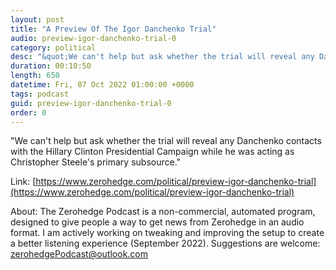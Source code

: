 ```yaml
---
layout: post
title: "A Preview Of The Igor Danchenko Trial"
audio: preview-igor-danchenko-trial-0
category: political
desc: "&quot;We can't help but ask whether the trial will reveal any Danchenko contacts with the Hillary Clinton Presidential Campaign while he was acting as Christopher Steele's primary subsource.&quot;"
duration: 00:10:50
length: 650
datetime: Fri, 07 Oct 2022 01:00:00 +0000
tags: podcast
guid: preview-igor-danchenko-trial-0
order: 0
---
```

&quot;We can't help but ask whether the trial will reveal any Danchenko contacts with the Hillary Clinton Presidential Campaign while he was acting as Christopher Steele's primary subsource.&quot;

Link: [https://www.zerohedge.com/political/preview-igor-danchenko-trial](https://www.zerohedge.com/political/preview-igor-danchenko-trial)

About: The Zerohedge Podcast is a non-commercial, automated program, designed to give people a way to get news from Zerohedge in an audio format.  I am actively working on tweaking and improving the setup to create a better listening experience (September 2022).  Suggestions are welcome: [zerohedgePodcast@outlook.com](mailto:zerohedgePodcast@outlook.com)